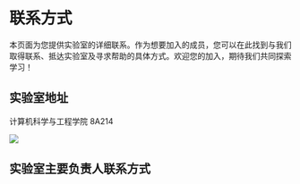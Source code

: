 <script setup>
import { VPTeamMembers } from 'vitepress/theme'
const members = [
  {
    avatar: 'https://image.2119.online/2025/08/19/张洋-68a3ea2dca7b3.png',
    name: '张洋',
    title: '+86 15315382573',
    links: [
      { icon: 'github', link: 'https://github.com/' },
      // { icon: 'twitter', link: 'https://twitter.com/youyuxi' }
      { icon: {
          svg: '<svg t="1758118389594" class="icon" viewBox="0 0 1024 1024" version="1.1" xmlns="http://www.w3.org/2000/svg" p-id="8088" width="200" height="200"><path d="M980.79827 694.105946c-21.144216-122.796973-109.844757-203.250162-109.844757-203.250162 12.647784-111.477622-33.792-131.26573-33.792-131.26573C827.392 14.668108 530.985514 20.67373 524.730811 20.839784 518.476108 20.67373 222.01427 14.668108 212.300108 359.590054c0 0-46.467459 19.788108-33.819676 131.26573 0 0-88.700541 80.453189-109.817081 203.250162 0 0-11.291676 207.484541 101.403676 25.40627 0 0 25.350919 69.161514 71.790703 131.26573 0 0-83.082378 28.256865-75.997405 101.625081 0 0-2.87827 81.836973 177.401081 76.218811 0 0 126.699243-9.852541 164.753297-63.515676l16.605405 0 0.276757 0 16.633081 0c38.026378 53.635459 164.725622 63.515676 164.725622 63.515676 180.224 5.618162 177.401081-76.218811 177.401081-76.218811 7.029622-73.368216-75.997405-101.625081-75.997405-101.625081 46.439784-62.104216 71.790703-131.26573 71.790703-131.26573C992.034595 901.590486 980.79827 694.105946 980.79827 694.105946z" p-id="8089"></path></svg>'
        }, link: 'http://wpa.qq.com/msgrd?v=3&uin=2040690180&site=qq&menu=yes' },
    ]
  },
  {
    avatar: 'https://image.2119.online/2025/08/19/许致豪-68a3ea2bb59cc.png',
    name: '许致豪',
    title: '+86 17661341306 ',
    links: [
      { icon: 'github', link: 'https://github.com/' },
      // { icon: 'twitter', link: 'https://twitter.com/KiaKing85' }
      { icon: {
          svg: '<svg t="1758118389594" class="icon" viewBox="0 0 1024 1024" version="1.1" xmlns="http://www.w3.org/2000/svg" p-id="8088" width="200" height="200"><path d="M980.79827 694.105946c-21.144216-122.796973-109.844757-203.250162-109.844757-203.250162 12.647784-111.477622-33.792-131.26573-33.792-131.26573C827.392 14.668108 530.985514 20.67373 524.730811 20.839784 518.476108 20.67373 222.01427 14.668108 212.300108 359.590054c0 0-46.467459 19.788108-33.819676 131.26573 0 0-88.700541 80.453189-109.817081 203.250162 0 0-11.291676 207.484541 101.403676 25.40627 0 0 25.350919 69.161514 71.790703 131.26573 0 0-83.082378 28.256865-75.997405 101.625081 0 0-2.87827 81.836973 177.401081 76.218811 0 0 126.699243-9.852541 164.753297-63.515676l16.605405 0 0.276757 0 16.633081 0c38.026378 53.635459 164.725622 63.515676 164.725622 63.515676 180.224 5.618162 177.401081-76.218811 177.401081-76.218811 7.029622-73.368216-75.997405-101.625081-75.997405-101.625081 46.439784-62.104216 71.790703-131.26573 71.790703-131.26573C992.034595 901.590486 980.79827 694.105946 980.79827 694.105946z" p-id="8089"></path></svg>'
        }, link: 'http://wpa.qq.com/msgrd?v=3&uin=2043590802&site=qq&menu=yes' },
    ]
  },
  {
    avatar: 'https://image.2119.online/2025/08/19/宋洪乐-68a3ea332aa76.jpg',
    name: '宋洪乐',
    title: '+86 17661915509',
    links: [
      { icon: 'github', link: 'https://github.com/' },
      // { icon: 'twitter', link: 'https://twitter.com/KiaKing85' }
      { icon: {
          svg: '<svg t="1758118389594" class="icon" viewBox="0 0 1024 1024" version="1.1" xmlns="http://www.w3.org/2000/svg" p-id="8088" width="200" height="200"><path d="M980.79827 694.105946c-21.144216-122.796973-109.844757-203.250162-109.844757-203.250162 12.647784-111.477622-33.792-131.26573-33.792-131.26573C827.392 14.668108 530.985514 20.67373 524.730811 20.839784 518.476108 20.67373 222.01427 14.668108 212.300108 359.590054c0 0-46.467459 19.788108-33.819676 131.26573 0 0-88.700541 80.453189-109.817081 203.250162 0 0-11.291676 207.484541 101.403676 25.40627 0 0 25.350919 69.161514 71.790703 131.26573 0 0-83.082378 28.256865-75.997405 101.625081 0 0-2.87827 81.836973 177.401081 76.218811 0 0 126.699243-9.852541 164.753297-63.515676l16.605405 0 0.276757 0 16.633081 0c38.026378 53.635459 164.725622 63.515676 164.725622 63.515676 180.224 5.618162 177.401081-76.218811 177.401081-76.218811 7.029622-73.368216-75.997405-101.625081-75.997405-101.625081 46.439784-62.104216 71.790703-131.26573 71.790703-131.26573C992.034595 901.590486 980.79827 694.105946 980.79827 694.105946z" p-id="8089"></path></svg>'
        }, link: 'http://wpa.qq.com/msgrd?v=3&uin=2994633504&site=qq&menu=yes' },
    ]
  },
  {
    avatar: 'https://image.2119.online/2025/08/19/任星宇-68a3ea2e6cba0.png',
    name: '任星宇',
    title: '+86 15066283351',
    links: [
      { icon: 'github', link: 'https://github.com/' },
      // { icon: 'twitter', link: 'https://twitter.com/KiaKing85' }
      { icon: {
          svg: '<svg t="1758118389594" class="icon" viewBox="0 0 1024 1024" version="1.1" xmlns="http://www.w3.org/2000/svg" p-id="8088" width="200" height="200"><path d="M980.79827 694.105946c-21.144216-122.796973-109.844757-203.250162-109.844757-203.250162 12.647784-111.477622-33.792-131.26573-33.792-131.26573C827.392 14.668108 530.985514 20.67373 524.730811 20.839784 518.476108 20.67373 222.01427 14.668108 212.300108 359.590054c0 0-46.467459 19.788108-33.819676 131.26573 0 0-88.700541 80.453189-109.817081 203.250162 0 0-11.291676 207.484541 101.403676 25.40627 0 0 25.350919 69.161514 71.790703 131.26573 0 0-83.082378 28.256865-75.997405 101.625081 0 0-2.87827 81.836973 177.401081 76.218811 0 0 126.699243-9.852541 164.753297-63.515676l16.605405 0 0.276757 0 16.633081 0c38.026378 53.635459 164.725622 63.515676 164.725622 63.515676 180.224 5.618162 177.401081-76.218811 177.401081-76.218811 7.029622-73.368216-75.997405-101.625081-75.997405-101.625081 46.439784-62.104216 71.790703-131.26573 71.790703-131.26573C992.034595 901.590486 980.79827 694.105946 980.79827 694.105946z" p-id="8089"></path></svg>'
        }, link: 'http://wpa.qq.com/msgrd?v=3&uin=3191595820&site=qq&menu=yes' },
    ]
  },
  {
    avatar: 'https://image.2119.online/2025/08/19/董亚蒙-68a3ea1fda79c.jpg',
    name: '董亚蒙',
    title: '+86 17615213845',
    links: [
      { icon: 'github', link: 'http://wpa.qq.com/msgrd?v=3&uin=2954653529&site=qq&menu=yes' },
      // { icon: 'twitter', link: 'https://twitter.com/KiaKing85' }
      { icon: {
          svg: '<svg t="1758118389594" class="icon" viewBox="0 0 1024 1024" version="1.1" xmlns="http://www.w3.org/2000/svg" p-id="8088" width="200" height="200"><path d="M980.79827 694.105946c-21.144216-122.796973-109.844757-203.250162-109.844757-203.250162 12.647784-111.477622-33.792-131.26573-33.792-131.26573C827.392 14.668108 530.985514 20.67373 524.730811 20.839784 518.476108 20.67373 222.01427 14.668108 212.300108 359.590054c0 0-46.467459 19.788108-33.819676 131.26573 0 0-88.700541 80.453189-109.817081 203.250162 0 0-11.291676 207.484541 101.403676 25.40627 0 0 25.350919 69.161514 71.790703 131.26573 0 0-83.082378 28.256865-75.997405 101.625081 0 0-2.87827 81.836973 177.401081 76.218811 0 0 126.699243-9.852541 164.753297-63.515676l16.605405 0 0.276757 0 16.633081 0c38.026378 53.635459 164.725622 63.515676 164.725622 63.515676 180.224 5.618162 177.401081-76.218811 177.401081-76.218811 7.029622-73.368216-75.997405-101.625081-75.997405-101.625081 46.439784-62.104216 71.790703-131.26573 71.790703-131.26573C992.034595 901.590486 980.79827 694.105946 980.79827 694.105946z" p-id="8089"></path></svg>'
        }, link: 'https://github.com/' },
    ]
  },
  {
    avatar: 'https://image.2119.online/2025/08/19/咸雯慧-68a3ea3600d48.jpg',
    name: '咸文慧',
    title: '+86 19561060708',
    links: [
      { icon: 'github', link: 'https://github.com/' },
      // { icon: 'twitter', link: 'https://twitter.com/KiaKing85' }
      { icon: {
          svg: '<svg t="1758118389594" class="icon" viewBox="0 0 1024 1024" version="1.1" xmlns="http://www.w3.org/2000/svg" p-id="8088" width="200" height="200"><path d="M980.79827 694.105946c-21.144216-122.796973-109.844757-203.250162-109.844757-203.250162 12.647784-111.477622-33.792-131.26573-33.792-131.26573C827.392 14.668108 530.985514 20.67373 524.730811 20.839784 518.476108 20.67373 222.01427 14.668108 212.300108 359.590054c0 0-46.467459 19.788108-33.819676 131.26573 0 0-88.700541 80.453189-109.817081 203.250162 0 0-11.291676 207.484541 101.403676 25.40627 0 0 25.350919 69.161514 71.790703 131.26573 0 0-83.082378 28.256865-75.997405 101.625081 0 0-2.87827 81.836973 177.401081 76.218811 0 0 126.699243-9.852541 164.753297-63.515676l16.605405 0 0.276757 0 16.633081 0c38.026378 53.635459 164.725622 63.515676 164.725622 63.515676 180.224 5.618162 177.401081-76.218811 177.401081-76.218811 7.029622-73.368216-75.997405-101.625081-75.997405-101.625081 46.439784-62.104216 71.790703-131.26573 71.790703-131.26573C992.034595 901.590486 980.79827 694.105946 980.79827 694.105946z" p-id="8089"></path></svg>'
        }, link: 'http://wpa.qq.com/msgrd?v=3&uin=2253096329&site=qq&menu=yes' },
    ]
  }
]
</script>

# 联系方式

本页面为您提供实验室的详细联系。作为想要加入的成员，您可以在此找到与我们取得联系、抵达实验室及寻求帮助的具体方式。欢迎您的加入，期待我们共同探索学习！

## 实验室地址

<sapn class="marker-text">计算机科学与工程学院 8A214</sapn>

![](https://image.2119.online/2025/09/18/sysdztp-68cbbf5a23462.jpg)

## 实验室主要负责人联系方式

<VPTeamMembers size="medium" :members="members" />
